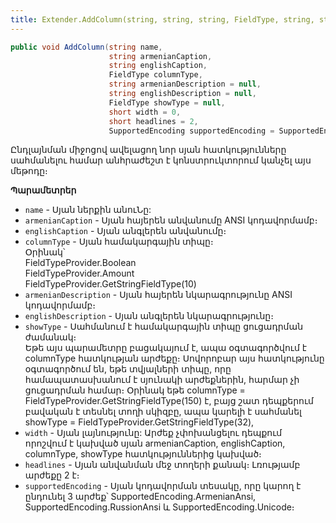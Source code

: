 ```yaml
---
title: Extender.AddColumn(string, string, string, FieldType, string, string, FieldType, short, short, SupportedEncoding) մեթոդ
---
```


```c#
public void AddColumn(string name, 
                      string armenianCaption, 
                      string englishCaption, 
                      FieldType columnType,
                      string armenianDescription = null, 
                      string englishDescription = null,
                      FieldType showType = null, 
                      short width = 0, 
                      short headlines = 2,
                      SupportedEncoding supportedEncoding = SupportedEncoding.ArmenianAnsi)
```

Ընդլայնման միջոցով ավելացող նոր սյան հատկությունները սահմանելու համար անհրաժեշտ է կոնստրուկտորում կանչել այս մեթոդը։

**Պարամետրեր**

* `name` - Սյան ներքին անուՆը:
* `armenianCaption` - Սյան հայերեն անվանումը ANSI կոդավորմամբ։
* `englishCaption` - Սյան անգլերեն անվանումը։
* `columnType` - Սյան համակարգային տիպը։  
  Օրինակ՝  
  FieldTypeProvider.Boolean  
  FieldTypeProvider.Amount  
  FieldTypeProvider.GetStringFieldType(10)  
* `armenianDescription` - Սյան հայերեն նկարագրությունը ANSI կոդավորմամբ։
* `englishDescription` - Սյան անգլերեն նկարագրությունը։
* `showType` - Սահմանում է համակարգային տիպը ցուցադրման ժամանակ։  
  Եթե այս պարամետրը բացակայում է, ապա օգտագործվում է columnType հատկության արժեքը։
  Սովորոբար այս հատկությունը օգտագործում են, եթե տվյալների տիպը, որը համապատասխանում է սյունակի արժեքներին, հարմար չի ցուցադրման համար։
  Օրինակ եթե columnType = FieldTypeProvider.GetStringFieldType(150) է, բայց շատ դեպքերում բավական է տեսնել տողի սկիզբը, ապա կարելի է սահմանել showType = 
  FieldTypeProvider.GetStringFieldType(32),
* `width` - Սյան լայնությունը:
  Արժեք չփոխանցելու դեպքում որոշվում է կախված սյան armenianCaption, englishCaption, columnType, showType հատկություններից կախված։
* `headlines` - Սյան անվանման մեջ տողերի քանակ։ Լռությամբ արժեքը 2 է։
* `supportedEncoding` - Սյան կոդավորման տեսակը, որը կարող է ընդունել 3 արժեք՝ SupportedEncoding.ArmenianAnsi, SupportedEncoding.RussionAnsi և SupportedEncoding.Unicode։
